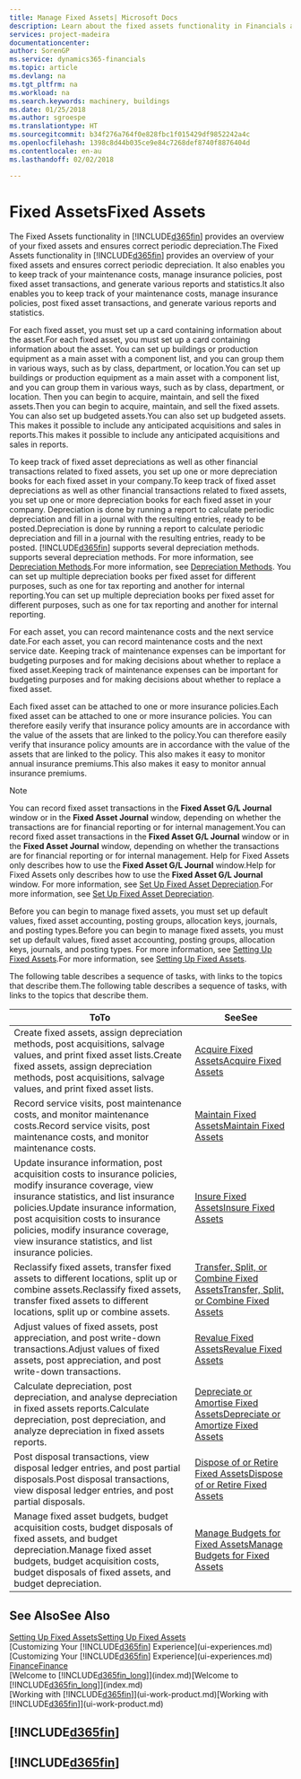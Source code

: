 ```yaml
---
title: Manage Fixed Assets| Microsoft Docs
description: Learn about the fixed assets functionality in Financials and get an overview of how to work with fixed assets.
services: project-madeira
documentationcenter: 
author: SorenGP
ms.service: dynamics365-financials
ms.topic: article
ms.devlang: na
ms.tgt_pltfrm: na
ms.workload: na
ms.search.keywords: machinery, buildings
ms.date: 01/25/2018
ms.author: sgroespe
ms.translationtype: HT
ms.sourcegitcommit: b34f276a764f0e828fbc1f015429df9852242a4c
ms.openlocfilehash: 1398c8d44b035ce9e84c7268def8740f8876404d
ms.contentlocale: en-au
ms.lasthandoff: 02/02/2018

---
```

# <a name="fixed-assets"></a><span data-ttu-id="3f5f4-103">Fixed Assets</span><span class="sxs-lookup"><span data-stu-id="3f5f4-103">Fixed Assets</span></span>
<span data-ttu-id="3f5f4-104">The Fixed Assets functionality in [!INCLUDE[d365fin](includes/d365fin_md.md)] provides an overview of your fixed assets and ensures correct periodic depreciation.</span><span class="sxs-lookup"><span data-stu-id="3f5f4-104">The Fixed Assets functionality in [!INCLUDE[d365fin](includes/d365fin_md.md)] provides an overview of your fixed assets and ensures correct periodic depreciation.</span></span> <span data-ttu-id="3f5f4-105">It also enables you to keep track of your maintenance costs, manage insurance policies, post fixed asset transactions, and generate various reports and statistics.</span><span class="sxs-lookup"><span data-stu-id="3f5f4-105">It also enables you to keep track of your maintenance costs, manage insurance policies, post fixed asset transactions, and generate various reports and statistics.</span></span>

<span data-ttu-id="3f5f4-106">For each fixed asset, you must set up a card containing information about the asset.</span><span class="sxs-lookup"><span data-stu-id="3f5f4-106">For each fixed asset, you must set up a card containing information about the asset.</span></span> <span data-ttu-id="3f5f4-107">You can set up buildings or production equipment as a main asset with a component list, and you can group them in various ways, such as by class, department, or location.</span><span class="sxs-lookup"><span data-stu-id="3f5f4-107">You can set up buildings or production equipment as a main asset with a component list, and you can group them in various ways, such as by class, department, or location.</span></span> <span data-ttu-id="3f5f4-108">Then you can begin to acquire, maintain, and sell the fixed assets.</span><span class="sxs-lookup"><span data-stu-id="3f5f4-108">Then you can begin to acquire, maintain, and sell the fixed assets.</span></span> <span data-ttu-id="3f5f4-109">You can also set up budgeted assets.</span><span class="sxs-lookup"><span data-stu-id="3f5f4-109">You can also set up budgeted assets.</span></span> <span data-ttu-id="3f5f4-110">This makes it possible to include any anticipated acquisitions and sales in reports.</span><span class="sxs-lookup"><span data-stu-id="3f5f4-110">This makes it possible to include any anticipated acquisitions and sales in reports.</span></span>

<span data-ttu-id="3f5f4-111">To keep track of fixed asset depreciations as well as other financial transactions related to fixed assets, you set up one or more depreciation books for each fixed asset in your company.</span><span class="sxs-lookup"><span data-stu-id="3f5f4-111">To keep track of fixed asset depreciations as well as other financial transactions related to fixed assets, you set up one or more depreciation books for each fixed asset in your company.</span></span> <span data-ttu-id="3f5f4-112">Depreciation is done by running a report to calculate periodic depreciation and fill in a journal with the resulting entries, ready to be posted.</span><span class="sxs-lookup"><span data-stu-id="3f5f4-112">Depreciation is done by running a report to calculate periodic depreciation and fill in a journal with the resulting entries, ready to be posted.</span></span> [!INCLUDE[d365fin](includes/d365fin_md.md)]<span data-ttu-id="3f5f4-113"> supports several depreciation methods.</span><span class="sxs-lookup"><span data-stu-id="3f5f4-113"> supports several depreciation methods.</span></span> <span data-ttu-id="3f5f4-114">For more information, see [Depreciation Methods](fa-depreciation-methods.md).</span><span class="sxs-lookup"><span data-stu-id="3f5f4-114">For more information, see [Depreciation Methods](fa-depreciation-methods.md).</span></span> <span data-ttu-id="3f5f4-115">You can set up multiple depreciation books per fixed asset for different purposes, such as one for tax reporting and another for internal reporting.</span><span class="sxs-lookup"><span data-stu-id="3f5f4-115">You can set up multiple depreciation books per fixed asset for different purposes, such as one for tax reporting and another for internal reporting.</span></span>

<span data-ttu-id="3f5f4-116">For each asset, you can record maintenance costs and the next service date.</span><span class="sxs-lookup"><span data-stu-id="3f5f4-116">For each asset, you can record maintenance costs and the next service date.</span></span> <span data-ttu-id="3f5f4-117">Keeping track of maintenance expenses can be important for budgeting purposes and for making decisions about whether to replace a fixed asset.</span><span class="sxs-lookup"><span data-stu-id="3f5f4-117">Keeping track of maintenance expenses can be important for budgeting purposes and for making decisions about whether to replace a fixed asset.</span></span>

<span data-ttu-id="3f5f4-118">Each fixed asset can be attached to one or more insurance policies.</span><span class="sxs-lookup"><span data-stu-id="3f5f4-118">Each fixed asset can be attached to one or more insurance policies.</span></span> <span data-ttu-id="3f5f4-119">You can therefore easily verify that insurance policy amounts are in accordance with the value of the assets that are linked to the policy.</span><span class="sxs-lookup"><span data-stu-id="3f5f4-119">You can therefore easily verify that insurance policy amounts are in accordance with the value of the assets that are linked to the policy.</span></span> <span data-ttu-id="3f5f4-120">This also makes it easy to monitor annual insurance premiums.</span><span class="sxs-lookup"><span data-stu-id="3f5f4-120">This also makes it easy to monitor annual insurance premiums.</span></span>

> [!NOTE]  
>   <span data-ttu-id="3f5f4-121">You can record fixed asset transactions in the **Fixed Asset G/L Journal** window or in the **Fixed Asset Journal** window, depending on whether the transactions are for financial reporting or for internal management.</span><span class="sxs-lookup"><span data-stu-id="3f5f4-121">You can record fixed asset transactions in the **Fixed Asset G/L Journal** window or in the **Fixed Asset Journal** window, depending on whether the transactions are for financial reporting or for internal management.</span></span> <span data-ttu-id="3f5f4-122">Help for Fixed Assets only describes how to use the **Fixed Asset G/L Journal** window.</span><span class="sxs-lookup"><span data-stu-id="3f5f4-122">Help for Fixed Assets only describes how to use the **Fixed Asset G/L Journal** window.</span></span> <span data-ttu-id="3f5f4-123">For more information, see [Set Up Fixed Asset Depreciation](fa-how-setup-depreciation.md).</span><span class="sxs-lookup"><span data-stu-id="3f5f4-123">For more information, see [Set Up Fixed Asset Depreciation](fa-how-setup-depreciation.md).</span></span>

<span data-ttu-id="3f5f4-124">Before you can begin to manage fixed assets, you must set up default values, fixed asset accounting, posting groups, allocation keys, journals, and posting types.</span><span class="sxs-lookup"><span data-stu-id="3f5f4-124">Before you can begin to manage fixed assets, you must set up default values, fixed asset accounting, posting groups, allocation keys, journals, and posting types.</span></span> <span data-ttu-id="3f5f4-125">For more information, see [Setting Up Fixed Assets](fa-setup.md).</span><span class="sxs-lookup"><span data-stu-id="3f5f4-125">For more information, see [Setting Up Fixed Assets](fa-setup.md).</span></span>

<span data-ttu-id="3f5f4-126">The following table describes a sequence of tasks, with links to the topics that describe them.</span><span class="sxs-lookup"><span data-stu-id="3f5f4-126">The following table describes a sequence of tasks, with links to the topics that describe them.</span></span>

| <span data-ttu-id="3f5f4-127">To</span><span class="sxs-lookup"><span data-stu-id="3f5f4-127">To</span></span> | <span data-ttu-id="3f5f4-128">See</span><span class="sxs-lookup"><span data-stu-id="3f5f4-128">See</span></span> |
| --- | --- |
| <span data-ttu-id="3f5f4-129">Create fixed assets, assign depreciation methods, post acquisitions, salvage values, and print fixed asset lists.</span><span class="sxs-lookup"><span data-stu-id="3f5f4-129">Create fixed assets, assign depreciation methods, post acquisitions, salvage values, and print fixed asset lists.</span></span> |[<span data-ttu-id="3f5f4-130">Acquire Fixed Assets</span><span class="sxs-lookup"><span data-stu-id="3f5f4-130">Acquire Fixed Assets</span></span>](fa-how-acquire.md) |
| <span data-ttu-id="3f5f4-131">Record service visits, post maintenance costs, and monitor maintenance costs.</span><span class="sxs-lookup"><span data-stu-id="3f5f4-131">Record service visits, post maintenance costs, and monitor maintenance costs.</span></span> |[<span data-ttu-id="3f5f4-132">Maintain Fixed Assets</span><span class="sxs-lookup"><span data-stu-id="3f5f4-132">Maintain Fixed Assets</span></span>](fa-how-maintain.md) |
| <span data-ttu-id="3f5f4-133">Update insurance information, post acquisition costs to insurance policies, modify insurance coverage, view insurance statistics, and list insurance policies.</span><span class="sxs-lookup"><span data-stu-id="3f5f4-133">Update insurance information, post acquisition costs to insurance policies, modify insurance coverage, view insurance statistics, and list insurance policies.</span></span> |[<span data-ttu-id="3f5f4-134">Insure Fixed Assets</span><span class="sxs-lookup"><span data-stu-id="3f5f4-134">Insure Fixed Assets</span></span>](fa-how-insure.md) |
| <span data-ttu-id="3f5f4-135">Reclassify fixed assets, transfer fixed assets to different locations, split up or combine assets.</span><span class="sxs-lookup"><span data-stu-id="3f5f4-135">Reclassify fixed assets, transfer fixed assets to different locations, split up or combine assets.</span></span> |[<span data-ttu-id="3f5f4-136">Transfer, Split, or Combine Fixed Assets</span><span class="sxs-lookup"><span data-stu-id="3f5f4-136">Transfer, Split, or Combine Fixed Assets</span></span>](fa-how-trans-split-combine.md) |
| <span data-ttu-id="3f5f4-137">Adjust values of fixed assets, post appreciation, and post write-down transactions.</span><span class="sxs-lookup"><span data-stu-id="3f5f4-137">Adjust values of fixed assets, post appreciation, and post write-down transactions.</span></span> |[<span data-ttu-id="3f5f4-138">Revalue Fixed Assets</span><span class="sxs-lookup"><span data-stu-id="3f5f4-138">Revalue Fixed Assets</span></span>](fa-how-revalue.md) |
| <span data-ttu-id="3f5f4-139">Calculate depreciation, post depreciation, and analyse depreciation in fixed assets reports.</span><span class="sxs-lookup"><span data-stu-id="3f5f4-139">Calculate depreciation, post depreciation, and  analyze depreciation in fixed assets reports.</span></span> |[<span data-ttu-id="3f5f4-140">Depreciate or Amortise Fixed Assets</span><span class="sxs-lookup"><span data-stu-id="3f5f4-140">Depreciate or Amortize Fixed Assets</span></span>](fa-how-depreciate-amortize.md) |
| <span data-ttu-id="3f5f4-141">Post disposal transactions, view disposal ledger entries, and post partial disposals.</span><span class="sxs-lookup"><span data-stu-id="3f5f4-141">Post disposal transactions, view disposal ledger entries, and post partial disposals.</span></span> |[<span data-ttu-id="3f5f4-142">Dispose of or Retire Fixed Assets</span><span class="sxs-lookup"><span data-stu-id="3f5f4-142">Dispose of or Retire Fixed Assets</span></span>](fa-how-dispose-retire.md) |
| <span data-ttu-id="3f5f4-143">Manage fixed asset budgets, budget acquisition costs, budget disposals of fixed assets, and budget depreciation.</span><span class="sxs-lookup"><span data-stu-id="3f5f4-143">Manage fixed asset budgets, budget acquisition costs, budget disposals of fixed assets, and budget depreciation.</span></span> |[<span data-ttu-id="3f5f4-144">Manage Budgets for Fixed Assets</span><span class="sxs-lookup"><span data-stu-id="3f5f4-144">Manage Budgets for Fixed Assets</span></span>](fa-how-manage-budgets.md) |

## <a name="see-also"></a><span data-ttu-id="3f5f4-145">See Also</span><span class="sxs-lookup"><span data-stu-id="3f5f4-145">See Also</span></span>
[<span data-ttu-id="3f5f4-146">Setting Up Fixed Assets</span><span class="sxs-lookup"><span data-stu-id="3f5f4-146">Setting Up Fixed Assets</span></span>](fa-setup.md)  
<span data-ttu-id="3f5f4-147">[Customizing Your [!INCLUDE[d365fin](includes/d365fin_md.md)] Experience](ui-experiences.md)</span><span class="sxs-lookup"><span data-stu-id="3f5f4-147">[Customizing Your [!INCLUDE[d365fin](includes/d365fin_md.md)] Experience](ui-experiences.md)</span></span>  
[<span data-ttu-id="3f5f4-148">Finance</span><span class="sxs-lookup"><span data-stu-id="3f5f4-148">Finance</span></span>](finance.md)  
<span data-ttu-id="3f5f4-149">[Welcome to [!INCLUDE[d365fin_long](includes/d365fin_long_md.md)]](index.md)</span><span class="sxs-lookup"><span data-stu-id="3f5f4-149">[Welcome to [!INCLUDE[d365fin_long](includes/d365fin_long_md.md)]](index.md)</span></span>  
<span data-ttu-id="3f5f4-150">[Working with [!INCLUDE[d365fin](includes/d365fin_md.md)]](ui-work-product.md)</span><span class="sxs-lookup"><span data-stu-id="3f5f4-150">[Working with [!INCLUDE[d365fin](includes/d365fin_md.md)]](ui-work-product.md)</span></span>

## [!INCLUDE[d365fin](includes/free_trial_md.md)]  
## [!INCLUDE[d365fin](includes/training_link_md.md)]

